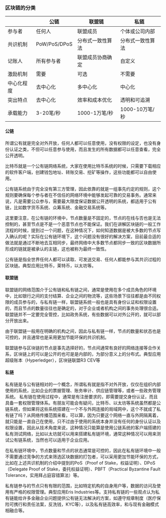 ### 区块链的分类

|   | 公链  | 联盟链  | 私链  |
| ------------ | ------------ | ------------ | ------------ |
| 参与者  | 任何人  | 联盟成员  | 个体或公司内部  |
| 共识机制  | PoW/PoS/DPoS  | 分布式一致性算法  | 分布式一致性算法  |
| 记账人  | 所有参与者  | 联盟成员协商确定  | 自定义  |
| 激励机制  | 需要  | 可选  | 不需要  |
| 中心化程度  | 去中心化  | 多中心化  | 中心化  |
| 突出特点  | 去中心化  | 效率和成本优化  | 透明和可追溯  |
| 承载能力  | 3-20笔/秒  | 1000-1万笔/秒  | 1000-10万笔/秒  |

#### 公链

所谓公有就是完全对外开放，任何人都可以任意使用，没有权限的设定，也没有身份认证之类，不但可以任意参与使用，而且发生的所有数据都可以任意查看，完全公开透明。

比特币就是一个公有链网络系统，大家在使用比特币系统的时候，只需要下载相应的软件客户端，创建钱包地址、转账交易、挖矿等操作，这些功能都可以自由使用。

公有链系统由于完全没有第三方管理，因此依靠的就是一组事先约定的规则，这个规则要确保每个参与者在不信任的网络环境中能够发起可靠的交易事务。通常来说，凡是需要公众参与，需要最大限度保证数据公开透明的系统，都适用于公有链，比如数字货币系统、众筹系统、金融交易系统等。

这里要注意，在公有链的环境中，节点数量是不固定的，节点的在线与否也是无法控制的，甚至节点是不是一个恶意节点也不能保证。我们在讲解区块链的一般工作流程的时候，提到过一个问题，在这种情况下，如何知道数据是被大多数的节点写入确认的呢？实际在公有链环境下，这个问题没有很好的解决方案，目前最合适的做法就是通过不断地去互相同步，最终网络中大多数节点都同步一致的区块数据所形成的链就是被承认的主链，这也被称为最终一致性。

公有链是指全世界任何人都可以读取、可发送交易、任何人都能参与其共识过程的区块链。典型应用比特币，莱特币，以太坊等。

#### 联盟链

联盟链的网络范围介于公有链和私有链之间，通常是使用在多个成员角色的环境中，比如银行之间的支付结算、企业之间的物流等，这些场景下往往都是由不同权限的成员参与的，与私有链一样，联盟链系统一般也是具有身份认证和权限设置的，而且节点的数量往往也是确定的，对于企业或者机构之间的事务处理很合适。联盟链并不一定要完全管控，比如政务系统，有些数据可以对外公开的，就可以部分开放出来。

由于联盟链一般用在明确的机构之间，因此与私有链一样，节点的数量和状态也是可控的，并且通常也是采用更加节能环保的共识机制。

联盟链参与区块链的节点是事先选择好的，节点间通常有良好的网络连接等合作关系，区块链上的可以是公开的也可是是内部的，为部分意义上的分布式。典型应用超级账本（Hyperledger），区块链联盟R3 CEV等

#### 私链

私有链是与公有链相对的一个概念，所谓私有就是指不对外开放，仅仅在组织内部使用的系统，比如企业的票据管理、账务审计、供应链管理等，或者一些政务管理系统。 私有链在使用过程中，通常是有注册要求的，即需要提交身份认证，而且具备一套权限管理体系。有朋友可能会有疑问，比特币、以太坊等系统虽然都是公链系统，但如果将这些系统搭建在一个不与外网连接的局域网中，这个不就成了私有链了吗？从网络传播范围来看，可以算，因为只要这个网络一直与外网隔离着，就只能是一直自己在使用，只不过由于使用的系统本身并没有任何的身份认证以及权限设置，因此从技术角度来说，这种情况只能算是使用公链系统的客户端搭建的私有测试网络，比如以太坊就可以用来搭建私有链环境，通常这种情况可以用来测试公有链系统，当然也可以适用于企业应用。

在私有链环境中，节点数量和节点的状态通常是可控的，因此在私有链环境中一般不需要通过竞争的方式来筛选区块数据的打包者，可以采用更加节能环保的方式，比如在上述共识机制的介绍中提到的PoS（Proof of Stake，权益证明）、DPoS（Delegate Proof of Stake，委托权益证明）、PBFT（Practical Byzantine Fault Tolerance，实用拜占庭容错算法）等。

私有链参与的节点只有有限的范围，比如特定机构的自身用户等，数据的访问及使用有严格的权限管理。典型应用Eris Industries等。支持私有链的一些观点认为私有链能给许多金融企业问题提供公有链无法解决的方案，如遵守规章制度（医疗保险可携行和责任法案，反洗钱，KYC等），以及私有链高效率，和与现有金融模式相融合等。
